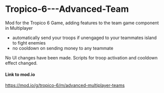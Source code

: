 # Tropico-6---Advanced-Team
Mod for the Tropico 6 Game, adding features to the team game component in Multiplayer

- automatically send your troops if unengaged to your teammates island to fight enemies
- no cooldown on sending money to any teammate

No UI changes have been made. 
Scripts for troop activation and cooldown effect changed.

#### Link to mod.io
https://mod.io/g/tropico-6/m/advanced-multiplayer-teams
